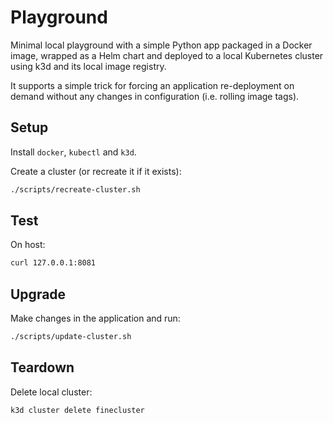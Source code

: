 # Playground

Minimal local playground with a simple Python app packaged in a Docker image,
wrapped as a Helm chart and deployed to a local Kubernetes cluster using k3d
and its local image registry.

It supports a simple trick for forcing an application re-deployment on demand
without any changes in configuration (i.e. rolling image tags).

## Setup

Install `docker`, `kubectl` and `k3d`.

Create a cluster (or recreate it if it exists):
```bash
./scripts/recreate-cluster.sh
```

## Test

On host:
```bash
curl 127.0.0.1:8081
```

## Upgrade

Make changes in the application and run:
```bash
./scripts/update-cluster.sh
```

## Teardown

Delete local cluster:
```bash
k3d cluster delete finecluster
```
